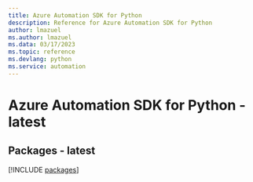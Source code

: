 ```yaml
---
title: Azure Automation SDK for Python
description: Reference for Azure Automation SDK for Python
author: lmazuel
ms.author: lmazuel
ms.data: 03/17/2023
ms.topic: reference
ms.devlang: python
ms.service: automation
---
```

# Azure Automation SDK for Python - latest
## Packages - latest
[!INCLUDE [packages](automation-index.md)]